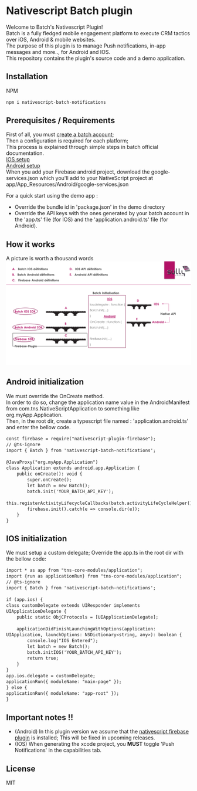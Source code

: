 # Nativescript Batch plugin

Welcome to Batch's Nativescript Plugin!<br>
Batch is a fully fledged mobile engagement platform to execute CRM tactics over iOS, Android & mobile websites.<br>
The purpose of this plugin is to manage Push notifications, in-app messages and more.., for Android and IOS.<br>
This repository contains the plugin's source code and a demo application.

## Installation

NPM
```javascript
npm i nativescript-batch-notifications
```

## Prerequisites / Requirements

First of all, you must [create a batch account](https://batch.com/register#/);<br>
Then a configuration is required for each platform;<br>
This process is explained through simple steps in batch official documentation.<br>
 [IOS setup](https://batch.com/doc/android/prerequisites.html)<br>
 [Android setup](https://batch.com/doc/ios/prerequisites.html)<br>
 When you add your Firebase android project, download the google-services.json which you'll add to your NativeScript project at app/App_Resources/Android/google-services.json

For a quick start using the demo app :
- Override the bundle id in 'package.json' in the demo directory
- Override the API keys with the ones generated by your batch account in the 'app.ts' file (for IOS) and the 'application.android.ts' file (for Android).

## How it works

A picture is worth a thousand words
![Global diagram](https://github.com/sully-group/nativescript-batch-notifications/blob/master/doc/hiw.png)

## Android initialization

We must override the OnCreate method.<br>
In order to do so, change the application name value in the AndroidManifest from com.tns.NativeScriptApplication to something like org.myApp.Application.<br>
Then, in the root dir, create a typescript file named : 'application.android.ts' and enter the bellow code.

    const firebase = require("nativescript-plugin-firebase");
    // @ts-ignore
    import { Batch } from 'nativescript-batch-notifications';

    @JavaProxy("org.myApp.Application")
    class Application extends android.app.Application {
        public onCreate(): void {
            super.onCreate();
            let batch = new Batch();
            batch.init('YOUR_BATCH_API_KEY');
            this.registerActivityLifecycleCallbacks(batch.activityLifeCycleHelper());
            firebase.init().catch(e => console.dir(e));
        }
    }

## IOS initialization

We must setup a custom delegate; Override the app.ts in the root dir with the bellow code:

    import * as app from "tns-core-modules/application";
    import {run as applicationRun} from "tns-core-modules/application";
    // @ts-ignore
    import { Batch } from 'nativescript-batch-notifications';

    if (app.ios) {
    class customDelegate extends UIResponder implements UIApplicationDelegate {
        public static ObjCProtocols = [UIApplicationDelegate];

        applicationDidFinishLaunchingWithOptions(application: UIApplication, launchOptions: NSDictionary<string, any>): boolean {
            console.log("IOS Entered");
            let batch = new Batch();
            batch.initIOS('YOUR_BATCH_API_KEY');
            return true;
        }
    }
    app.ios.delegate = customDelegate;
    applicationRun({ moduleName: "main-page" });
    } else {
    applicationRun({ moduleName: "app-root" });
    }

## Important notes !!

- (Android) In this plugin version we assume that the [nativescript firebase plugin](https://github.com/EddyVerbruggen/nativescript-plugin-firebase) is installed; This will be fixed in upcoming releases.
- (IOS) When generating the xcode project, you **MUST** toggle 'Push Notifications' in the capabilities tab.

## License

MIT
